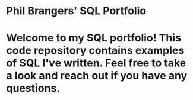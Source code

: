 # Phil Brangers' SQL Portfolio

# Welcome to my SQL portfolio! This code repository contains examples of SQL I've written. Feel free to take a look and reach out if you have any questions.

